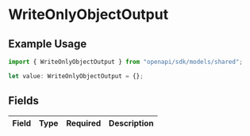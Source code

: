 # WriteOnlyObjectOutput

## Example Usage

```typescript
import { WriteOnlyObjectOutput } from "openapi/sdk/models/shared";

let value: WriteOnlyObjectOutput = {};
```

## Fields

| Field       | Type        | Required    | Description |
| ----------- | ----------- | ----------- | ----------- |